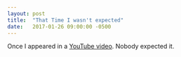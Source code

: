 ```yaml
---
layout: post
title:  "That Time I wasn't expected"
date:   2017-01-26 09:00:00 -0500
---
```


Once I appeared in a [YouTube video](https://www.youtube.com/watch?v=ZLfexAlscSI). Nobody expected it.
